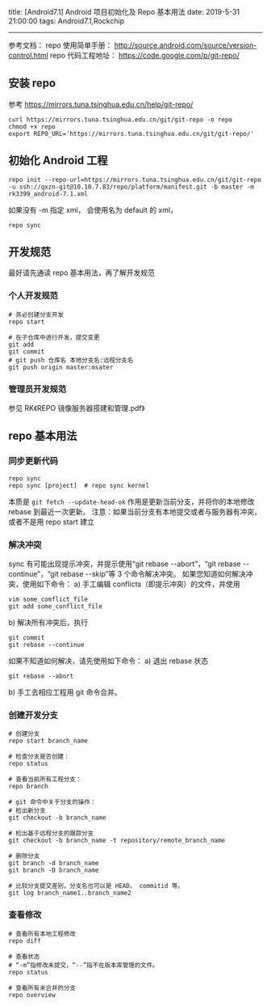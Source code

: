 title: [Android7.1] Android 项目初始化及 Repo 基本用法
date: 2019-5-31 21:00:00
tags: Android7.1,Rockchip

---

参考文档：
repo 使用简单手册： http://source.android.com/source/version-control.html
repo 代码工程地址： https://code.google.com/p/git-repo/

## 安装 repo

参考 https://mirrors.tuna.tsinghua.edu.cn/help/git-repo/
```
curl https://mirrors.tuna.tsinghua.edu.cn/git/git-repo -o repo
chmod +x repo
export REPO_URL='https://mirrors.tuna.tsinghua.edu.cn/git/git-repo/'
```

## 初始化 Android 工程
```
repo init --repo-url=https://mirrors.tuna.tsinghua.edu.cn/git/git-repo -u ssh://qxzn-git@10.10.7.83/repo/platform/manifest.git -b master -m rk3399_android-7.1.xml
```
如果没有 -m 指定 xml， 会使用名为 default 的 xml，
```
repo sync
```

## 开发规范
最好请先通读 repo 基本用法，再了解开发规范
### 个人开发规范
```
# 务必创建分支开发
repo start 

# 在子仓库中进行开发，提交变更
git add 
git commit 
# git push 仓库名 本地分支名:远程分支名
git push origin master:msater
```
### 管理员开发规范
参见 RK《REPO 镜像服务器搭建和管理.pdf》

## repo 基本用法
### 同步更新代码
```
repo sync 
repo sync [project]  # repo sync kernel 
```
本质是 `git fetch --update-head-ok` 作用是更新当前分支，并将你的本地修改 rebase 到最近一次更新。
注意：如果当前分支有本地提交或者与服务器有冲突，或者不是用 repo start 建立

### 解决冲突
sync 有可能出现提示冲突，并提示使用“git rebase --abort”，“git rebase --continue”，“git rebase --skip”等 3 个命令解决冲突。
如果您知道如何解决冲突，使用如下命令：
a) 手工编辑 conflicts（即提示冲突）的文件，并使用
```
vim some_comflict_file
git add some_conflict_file
```
b) 解决所有冲突后，执行
```
git commit
git rebase --continue
```
如果不知道如何解决，请先使用如下命令：
a) 退出 rebase 状态
```
git rebase --abort
```
b) 手工去相应工程用 git 命令合并。

### 创建开发分支
```
# 创建分支
repo start branch_name

# 检查分支是否创建：
repo status

# 查看当前所有工程分支：
repo branch

# git 命令中关于分支的操作：
# 检出新分支
git checkout -b branch_name

# 检出基于远程分支的跟踪分支
git checkout -b branch_name -t repository/remote_branch_name

# 删除分支
git branch -d branch_name
git branch -D branch_name

# 比较分支提交差别，分支名也可以是 HEAD， commitid 等。
git log branch_name1..branch_name2
```

### 查看修改
```
# 查看所有本地工程修改
repo diff

# 查看状态
# “-m”指修改未提交，“--”指不在版本库管理的文件。
repo status

# 查看所有未合并的分支
repo overview
```